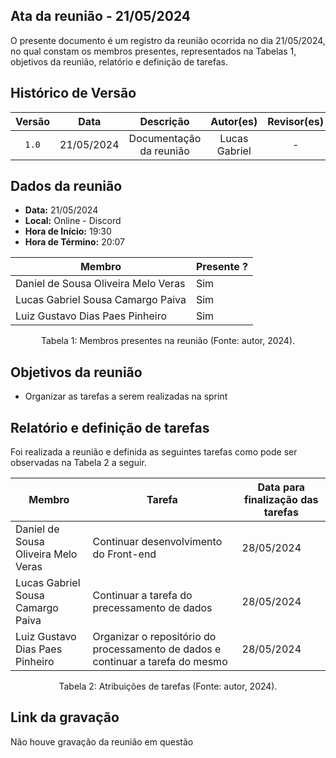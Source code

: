 ## Ata da reunião - 21/05/2024

O presente documento é um registro da reunião ocorrida no dia 21/05/2024, no qual constam os membros presentes,
representados na Tabelas 1, objetivos da reunião, relatório e definição de tarefas.</p>

## Histórico de Versão

| Versão |    Data    |        Descrição        |   Autor(es)   | Revisor(es) |
| :----: | :--------: | :---------------------: | :-----------: | :---------: |
| `1.0`  | 21/05/2024 | Documentação da reunião | Lucas Gabriel |      -      |

## Dados da reunião

- **Data:** 21/05/2024
- **Local:** Online - Discord
- **Hora de Início:** 19:30
- **Hora de Término:** 20:07

| Membro                              | Presente ? |
| ----------------------------------- | ---------- |
| Daniel de Sousa Oliveira Melo Veras | Sim        |
| Lucas Gabriel Sousa Camargo Paiva   | Sim        |
| Luiz Gustavo Dias Paes Pinheiro     | Sim        |
<div style="text-align: center">
<p> Tabela 1: Membros presentes na reunião (Fonte: autor, 2024). </p>
</div>

## Objetivos da reunião

- Organizar as tarefas a serem realizadas na sprint

## Relatório e definição de tarefas

Foi realizada a reunião e definida as seguintes tarefas como pode ser observadas na Tabela 2 a seguir.

| Membro                              | Tarefa                                                                          | Data para finalização das tarefas |
| ----------------------------------- | ------------------------------------------------------------------------------- | --------------------------------- |
| Daniel de Sousa Oliveira Melo Veras | Continuar desenvolvimento do Front-end                                          | 28/05/2024                        |
| Lucas Gabriel Sousa Camargo Paiva   | Continuar a tarefa do precessamento de dados                                    | 28/05/2024                        |
| Luiz Gustavo Dias Paes Pinheiro     | Organizar o repositório do processamento de dados e continuar a tarefa do mesmo | 28/05/2024                        |
<div style="text-align: center">
<p> Tabela 2: Atribuições de tarefas (Fonte: autor, 2024). </p>
</div>

## Link da gravação

Não houve gravação da reunião em questão
